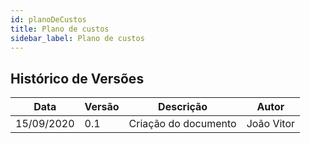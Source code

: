 ```yaml
---
id: planoDeCustos
title: Plano de custos
sidebar_label: Plano de custos
---
```


## Histórico de Versões

| Data | Versão | Descrição | Autor |
|--------|-----------|---------------|---------|
| 15/09/2020 | 0.1 | Criação do documento | João Vitor |